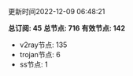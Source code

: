 更新时间2022-12-09 06:48:21

**总订阅: 45**
**总节点: 716**
**有效节点: 142**
- v2ray节点: 135
- trojan节点: 6
- ss节点: 1
